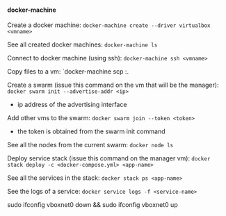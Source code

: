 #### docker-machine

Create a docker machine:
`docker-machine create --driver virtualbox <vmname>`

See all created docker machines:
`docker-machine ls`

Connect to docker machine (using ssh):
`docker-machine ssh <vmname>`

Copy files to a vm:
`docker-machine scp <filename> <vmname>:.

Create a swarm (issue this command on the vm that will be the manager):
`docker swarm init --advertise-addr <ip>`
- ip address of the advertising interface

Add other vms to the swarm:
`docker swarm join --token <token>`
- the token is obtained from the swarm init command

See all the nodes from the current swarm:
`docker node ls`

Deploy service stack (issue this command on the manager vm):
`docker stack deploy -c <docker-compose.yml> <app-name>`

See all the services in the stack:
`docker stack ps <app-name>`

See the logs of a service:
`docker service logs -f <service-name>`

sudo ifconfig vboxnet0 down && sudo ifconfig vboxnet0 up

